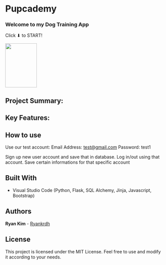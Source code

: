 # Pupcademy

### Welcome to my Dog Training App

Click ⬇ to START!<br><br>
<a href="ryankrdh.pythonanywhere.com"><img src="../Pupcademy/website/static/assets/a-melo-graduation.jpg" width="100" height="140"></a>

## Project Summary:

## Key Features:

## How to use

Use our test account:
Email Address: test@gmail.com
Password: test1

Sign up new user account and save that in database.
Log in/out using that account.
Save certain informations for that specific account

## Built With

- Visual Studio Code (Python, Flask, SQL Alchemy, Jinja, Javascript, Bootstrap)

## Authors

**Ryan Kim** - [Ryankrdh](https://github.com/ryankrdh)

## License

This project is licensed under the MIT License. Feel free to use and modify it according to your needs.
